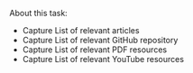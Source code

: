 About this task:

* Capture List of relevant articles 
* Capture List of relevant GitHub repository 
* Capture List of relevant PDF resources
* Capture List of relevant YouTube resources 

